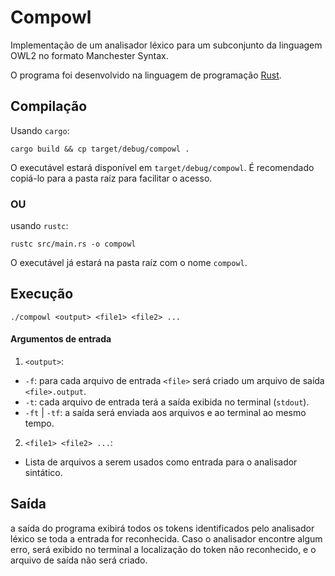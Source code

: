# Compowl

Implementação de um analisador léxico para um subconjunto da linguagem OWL2 no formato Manchester Syntax.

O programa foi desenvolvido na linguagem de programação [Rust](https://www.rust-lang.org/).

## Compilação

Usando `cargo`:

```console
cargo build && cp target/debug/compowl .
```

O executável estará disponível em `target/debug/compowl`. É recomendado copiá-lo para a pasta raíz para facilitar o acesso.

### OU

usando `rustc`:

```console
rustc src/main.rs -o compowl
```

O executável já estará na pasta raíz com o nome `compowl`.

## Execução

```console
./compowl <output> <file1> <file2> ...
```

#### Argumentos de entrada

1. `<output>`:

- `-f`: para cada arquivo de entrada `<file>` será criado um arquivo de saída `<file>.output`.
- `-t`: cada arquivo de entrada terá a saída exibida no terminal (`stdout`).
- `-ft` | `-tf`: a saída será enviada aos arquivos e ao terminal ao mesmo tempo.

2. `<file1> <file2> ...`:

- Lista de arquivos a serem usados como entrada para o analisador sintático.

## Saída

a saída do programa exibirá todos os tokens identificados pelo analisador léxico se toda a entrada for reconhecida. Caso o analisador encontre algum erro, será exibido no terminal a localização do token não reconhecido, e o arquivo de saída não será criado.
